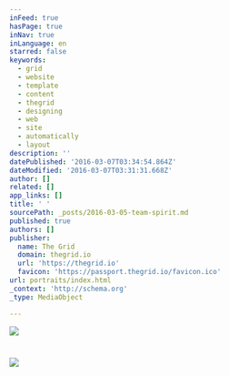 ```yaml
---
inFeed: true
hasPage: true
inNav: true
inLanguage: en
starred: false
keywords:
  - grid
  - website
  - template
  - content
  - thegrid
  - designing
  - web
  - site
  - automatically
  - layout
description: ''
datePublished: '2016-03-07T03:34:54.864Z'
dateModified: '2016-03-07T03:31:31.668Z'
author: []
related: []
app_links: []
title: ' '
sourcePath: _posts/2016-03-05-team-spirit.md
published: true
authors: []
publisher:
  name: The Grid
  domain: thegrid.io
  url: 'https://thegrid.io'
  favicon: 'https://passport.thegrid.io/favicon.ico'
url: portraits/index.html
_context: 'http://schema.org'
_type: MediaObject

---
```

![](https://s3-us-west-2.amazonaws.com/the-grid-img/p/b9478f3da636e477f9b7e267d7c909556f80b8b1.jpg)

# ![](https://the-grid-user-content.s3-us-west-2.amazonaws.com/c20091b2-3bcb-4c56-8345-ccd8d3cb39bf.jpg)